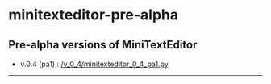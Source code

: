 # minitexteditor-pre-alpha
Pre-alpha versions of MiniTextEditor
---

* v.0.4 (pa1) : [/v_0_4/minitexteditor_0_4_pa1.py](https://github.com/mibi88/minitexteditor-pre-alpha/blob/main/v_0_4/minitexteditor_0_4_pa1.py)

---
